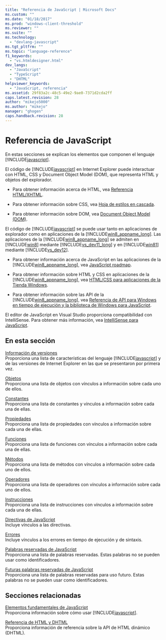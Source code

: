 ```yaml
---
title: "Referencia de JavaScript | Microsoft Docs"
ms.custom: ""
ms.date: "01/18/2017"
ms.prod: "windows-client-threshold"
ms.reviewer: ""
ms.suite: ""
ms.technology: 
  - "devlang-javascript"
ms.tgt_pltfrm: ""
ms.topic: "language-reference"
f1_keywords: 
  - "vs.htmldesigner.html"
dev_langs: 
  - "JavaScript"
  - "TypeScript"
  - "DHTML"
helpviewer_keywords: 
  - "JavaScript, referencia"
ms.assetid: 29f83a2c-48c5-49e2-9ae0-7371d2cda2ff
caps.latest.revision: 28
author: "mikejo5000"
ms.author: "mikejo"
manager: "ghogen"
caps.handback.revision: 28
---
```

# Referencia de JavaScript
En estas secciones se explican los elementos que componen el lenguaje [!INCLUDE[javascript](../../javascript/includes/javascript-md.md)].  
  
 El código de [!INCLUDE[javascript](../../javascript/includes/javascript-md.md)] en Internet Explorer puede interactuar con HTML, CSS y Document Object Model \(DOM\), que representa HTML y objetos del explorador.  
  
-   Para obtener información acerca de HTML, vea [Referencia HTML\/XHTML](http://go.microsoft.com/fwlink/p/?LinkId=251007).  
  
-   Para obtener información sobre CSS, vea [Hoja de estilos en cascada](http://go.microsoft.com/fwlink/p/?LinkId=251008).  
  
-   Para obtener información sobre DOM, vea [Document Object Model \(DOM\)](http://go.microsoft.com/fwlink/p/?LinkId=251009).  
  
 El código de [!INCLUDE[javascript](../../javascript/includes/javascript-md.md)] se puede usar tanto en aplicaciones de explorador como en aplicaciones de la [!INCLUDE[win8_appname_long](../../javascript/includes/win8-appname-long-md.md)].  Las aplicaciones de la [!INCLUDE[win8_appname_long](../../javascript/includes/win8-appname-long-md.md)] se admiten en [!INCLUDE[win8](../../javascript/includes/win8-md.md)] mediante [!INCLUDE[vs_dev11_long](../../javascript/includes/vs-dev11-long-md.md)] y en [!INCLUDE[win81](../../javascript/includes/win81-md.md)] mediante [!INCLUDE[vs_dev12](../../javascript/includes/vs-dev12-md.md)].  
  
-   Para obtener información acerca de JavaScript en las aplicaciones de la [!INCLUDE[win8_appname_long](../../javascript/includes/win8-appname-long-md.md)], vea [JavaScript roadmap](http://msdn.microsoft.com/es-es/4f28182b-1e4b-4bbd-8ae9-dcc504de4341).  
  
-   Para obtener información sobre HTML y CSS en aplicaciones de la [!INCLUDE[win8_appname_long](../../javascript/includes/win8-appname-long-md.md)], vea [HTML\/CSS para aplicaciones de la Tienda Windows](http://go.microsoft.com/fwlink/p/?LinkId=250939).  
  
-   Para obtener información sobre las API de la [!INCLUDE[win8_appname_long](../../javascript/includes/win8-appname-long-md.md)], vea [Referencia de API para Windows en tiempo de ejecución y la biblioteca de Windows para JavaScript](http://go.microsoft.com/fwlink/p/?LinkID=250938).  
  
 El editor de JavaScript en Visual Studio proporciona compatibilidad con IntelliSense.  Para obtener más información, vea [IntelliSense para JavaScript](../Topic/JavaScript%20IntelliSense.md).  
  
## En esta sección  
 [Información de versiones](../../javascript/reference/javascript-version-information.md)  
 Proporciona una lista de características del lenguaje [!INCLUDE[javascript](../../javascript/includes/javascript-md.md)] y de las versiones de Internet Explorer en las que se presentaron por primera vez.  
  
 [Objetos](../../javascript/reference/javascript-objects.md)  
 Proporciona una lista de objetos con vínculos a información sobre cada uno de ellos.  
  
 [Constantes](../../javascript/reference/javascript-constants.md)  
 Proporciona una lista de constantes y vínculos a información sobre cada una de ellas.  
  
 [Propiedades](../../javascript/reference/javascript-properties.md)  
 Proporciona una lista de propiedades con vínculos a información sobre cada una de ellas.  
  
 [Funciones](../../javascript/reference/javascript-functions.md)  
 Proporciona una lista de funciones con vínculos a información sobre cada una de ellas.  
  
 [Métodos](../../javascript/reference/javascript-methods.md)  
 Proporciona una lista de métodos con vínculos a información sobre cada uno de ellos.  
  
 [Operadores](../../javascript/reference/javascript-operators.md)  
 Proporciona una lista de operadores con vínculos a información sobre cada uno de ellos.  
  
 [Instrucciones](../../javascript/reference/javascript-statements.md)  
 Proporciona una lista de instrucciones con vínculos a información sobre cada una de ellas.  
  
 [Directivas de JavaScript](../../javascript/reference/javascript-directives.md)  
 Incluye vínculos a las directivas.  
  
 [Errores](../../javascript/reference/javascript-errors.md)  
 Incluye vínculos a los errores en tiempo de ejecución y de sintaxis.  
  
 [Palabras reservadas de JavaScript](../../javascript/reference/javascript-reserved-words.md)  
 Proporciona una lista de palabras reservadas.  Estas palabras no se pueden usar como identificadores.  
  
 [Futuras palabras reservadas de JavaScript](../../javascript/reference/javascript-future-reserved-words.md)  
 Proporciona una lista de palabras reservadas para uso futuro.  Estas palabras no se pueden usar como identificadores.  
  
## Secciones relacionadas  
 [Elementos fundamentales de JavaScript](../../javascript/javascript-fundamentals.md)  
 Proporciona información sobre cómo usar [!INCLUDE[javascript](../../javascript/includes/javascript-md.md)].  
  
 [Referencia de HTML y DHTML](http://go.microsoft.com/fwlink/?LinkId=148095)  
 Proporciona información de referencia sobre la API de HTML dinámico \(DHTML\).
